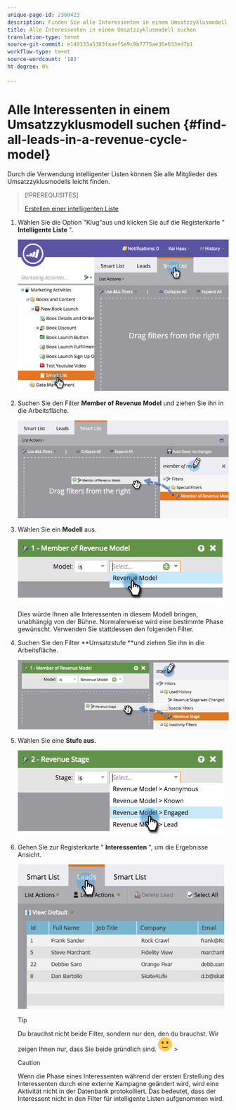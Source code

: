 ```yaml
---
unique-page-id: 2360423
description: Finden Sie alle Interessenten in einem Umsatzzyklusmodell - Marketing-Dokumente - Produktdokumentation
title: Alle Interessenten in einem Umsatzzyklusmodell suchen
translation-type: tm+mt
source-git-commit: e149133a5383faaef5e9c9b7775ae36e633ed7b1
workflow-type: tm+mt
source-wordcount: '183'
ht-degree: 0%

---
```



# Alle Interessenten in einem Umsatzzyklusmodell suchen {#find-all-leads-in-a-revenue-cycle-model}

Durch die Verwendung intelligenter Listen können Sie alle Mitglieder des Umsatzzyklusmodells leicht finden.

>[!PREREQUISITES]
>
>[Erstellen einer intelligenten Liste](../../../../product-docs/core-marketo-concepts/smart-lists-and-static-lists/creating-a-smart-list/create-a-smart-list.md)

1. Wählen Sie die Option &quot;Klug&quot;aus und klicken Sie auf die Registerkarte &quot; **Intelligente Liste** &quot;.

   ![](assets/image2015-4-29-14-3a6-3a36.png)

1. Suchen Sie den Filter **Member of Revenue Model** und ziehen Sie ihn in die Arbeitsfläche.

   ![](assets/image2015-4-29-14-3a12-3a33.png)

1. Wählen Sie ein **Modell** aus.

   ![](assets/image2015-5-13-18-3a2-3a23.png)

   Dies würde Ihnen alle Interessenten in diesem Modell bringen, unabhängig von der Bühne. Normalerweise wird eine bestimmte Phase gewünscht. Verwenden Sie stattdessen den folgenden Filter.

1. Suchen Sie den Filter **Umsatzstufe **und ziehen Sie ihn in die Arbeitsfläche.

   ![](assets/image2015-5-13-17-3a27-3a0.png)

1. Wählen Sie eine **Stufe aus.**

   ![](assets/image2015-5-13-17-3a31-3a9.png)

1. Gehen Sie zur Registerkarte &quot; **Interessenten** &quot;, um die Ergebnisse Ansicht.

   ![](assets/2.png)

   >[!TIP]
   >
   >Du brauchst nicht beide Filter, sondern nur den, den du brauchst. Wir zeigen Ihnen nur, dass Sie beide gründlich sind. ![(Lächeln)](assets/smile.svg) >

   >[!CAUTION]
   >
   >Wenn die Phase eines Interessenten während der ersten Erstellung des Interessenten durch eine externe Kampagne geändert wird, wird eine Aktivität nicht in der Datenbank protokolliert. Das bedeutet, dass der Interessent nicht in den Filter für intelligente Listen aufgenommen wird.

